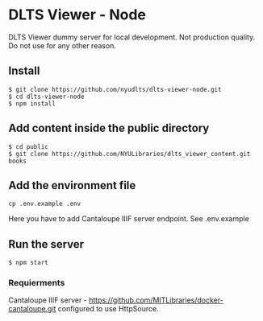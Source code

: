 # DLTS Viewer - Node

DLTS Viewer dummy server for local development. Not production quality. Do not use for any other reason.

## Install 

``` 
$ git clone https://github.com/nyudlts/dlts-viewer-node.git
$ cd dlts-viewer-node
$ npm install
```

## Add content inside the public directory

``` 
$ cd public
$ git clone https://github.com/NYULibraries/dlts_viewer_content.git books
```

## Add the environment file

``` 
cp .env.example .env
```

Here you have to add Cantaloupe IIIF server endpoint. See .env.example

## Run the server
```
$ npm start
```

### Requierments 

Cantaloupe IIIF server - https://github.com/MITLibraries/docker-cantaloupe.git configured to use HttpSource.
